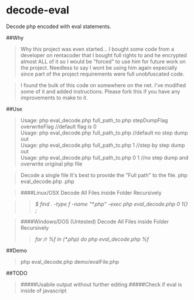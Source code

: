decode-eval
===========

Decode php encoded with eval statements.

##Why
>Why this project was even started...  I bought some code from a developer on rentacoder that I bought full rights
	to and he encrypted almost ALL of it so I would be "forced" to use him for future work on the project.  Needless to say
	I wont be using him again expecially since part of the project requirements were full unobfuscated code.  
	
>I found the bulk of this code on somewhere on the net. I've modified some of it and added instructions.  Please fork this
	if you have any improvements to make to it.  


##Use

>Usage: php eval_decode.php full_path_to.php stepDumpFlag overwriteFlag    //default flag is 0    
>Usage: php eval_decode.php full_path_to.php        //default no step dump out    
>Usage: php eval_decode.php full_path_to.php 1      //step by step dump out    
>Usage: php eval_decode.php full_path_to.php 0 1    //no step dump and overwrite original php file    

>Decode a single file  It's best to provide the "Full path" to the file.
>php eval_decode.php <FILENAME>.php 

>####Linux/OSX
>Decode All Files inside Folder Recursively

>>_$ find . -type f -name "*.php" -exec php eval_decode.php 0 1\{} \;_

>####Windows/DOS (Untested) 
>Decode All Files inside Folder Recursively 
>>_for /r %f in (*.php) do php eval_decode.php %f_

##Demo
>php eval_decode.php demo/evalFile.php

##TODO 
>#####Usabile output without further editing
>#####Check if eval is inside of javascript

